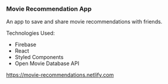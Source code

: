 ### Movie Recommendation App

An app to save and share movie recommendations with friends.

Technologies Used:
- Firebase
- React
- Styled Components
- Open Movie Database API

https://movie-recommendations.netlify.com
